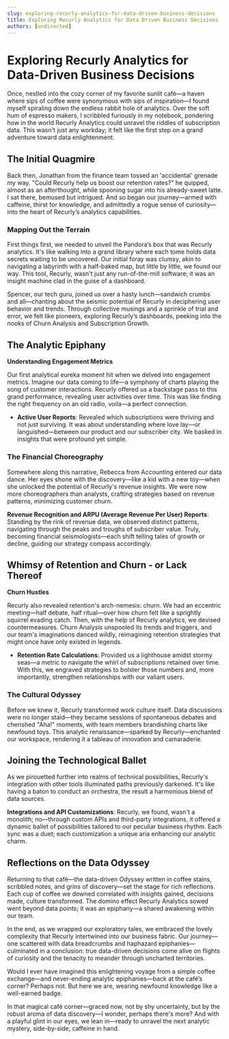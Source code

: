 ```yaml
---
slug: exploring-recurly-analytics-for-data-driven-business-decisions
title: Exploring Recurly Analytics for Data Driven Business Decisions
authors: [undirected]
---
```



# Exploring Recurly Analytics for Data-Driven Business Decisions

Once, nestled into the cozy corner of my favorite sunlit café—a haven where sips of coffee were synonymous with sips of inspiration—I found myself spiraling down the endless rabbit hole of analytics. Over the soft hum of espresso makers, I scribbled furiously in my notebook, pondering how in the world Recurly Analytics could unravel the riddles of subscription data. This wasn't just any workday; it felt like the first step on a grand adventure toward data enlightenment.

## The Initial Quagmire

Back then, Jonathan from the finance team tossed an 'accidental' grenade my way. "Could Recurly help us boost our retention rates?" he quipped, almost as an afterthought, while spooning sugar into his already-sweet latte. I sat there, bemused but intrigued. And so began our journey—armed with caffeine, thirst for knowledge, and admittedly a rogue sense of curiosity—into the heart of Recurly’s analytics capabilities.

### Mapping Out the Terrain

First things first, we needed to unveil the Pandora’s box that was Recurly analytics. It's like walking into a grand library where each tome holds data secrets waiting to be uncovered. Our initial foray was clumsy, akin to navigating a labyrinth with a half-baked map, but little by little, we found our way. This tool, Recurly, wasn't just any run-of-the-mill software; it was an insight machine clad in the guise of a dashboard.

Spencer, our tech guru, joined us over a hasty lunch—sandwich crumbs and all—chanting about the seismic potential of Recurly in deciphering user behavior and trends. Through collective musings and a sprinkle of trial and error, we felt like pioneers, exploring Recurly’s dashboards, peeking into the nooks of Churn Analysis and Subscription Growth.

## The Analytic Epiphany

**Understanding Engagement Metrics**

Our first analytical eureka moment hit when we delved into engagement metrics. Imagine our data coming to life—a symphony of charts playing the song of customer interactions. Recurly offered us a backstage pass to this grand performance, revealing user activities over time. This was like finding the right frequency on an old radio, voila—a perfect connection. 

- **Active User Reports**: Revealed which subscriptions were thriving and not just surviving. It was about understanding where love lay—or languished—between our product and our subscriber city. We basked in insights that were profound yet simple.

### The Financial Choreography

Somewhere along this narrative, Rebecca from Accounting entered our data dance. Her eyes shone with the discovery—like a kid with a new toy—when she unlocked the potential of Recurly's revenue insights. We were now more choreographers than analysts, crafting strategies based on revenue patterns, minimizing customer churn.

**Revenue Recognition and ARPU (Average Revenue Per User) Reports**: Standing by the rink of revenue data, we observed distinct patterns, navigating through the peaks and troughs of subscriber value. Truly, becoming financial seismologists—each shift telling tales of growth or decline, guiding our strategy compass accordingly.

## Whimsy of Retention and Churn - or Lack Thereof

**Churn Hustles** 

Recurly also revealed retention's arch-nemesis: churn. We had an eccentric meeting—half debate, half ritual—over how churn felt like a sprightly squirrel evading catch. Then, with the help of Recurly analytics, we devised countermeasures. Churn Analysis unspooled its trends and triggers, and our team's imaginations danced wildly, reimagining retention strategies that might once have only existed in legends.

- **Retention Rate Calculations**: Provided us a lighthouse amidst stormy seas—a metric to navigate the whirl of subscriptions retained over time. With this, we engraved strategies to bolster those numbers and, more importantly, strengthen relationships with our valiant users.

### The Cultural Odyssey

Before we knew it, Recurly transformed work culture itself. Data discussions were no longer staid—they became sessions of spontaneous debates and cherished "Aha!" moments, with team members brandishing charts like newfound toys. This analytic renaissance—sparked by Recurly—enchanted our workspace, rendering it a tableau of innovation and camaraderie.

## Joining the Technological Ballet

As we pirouetted further into realms of technical possibilities, Recurly's integration with other tools illuminated paths previously darkened. It's like having a baton to conduct an orchestra, the result a harmonious blend of data sources.

**Integrations and API Customizations**: Recurly, we found, wasn't a monolith; no—through custom APIs and third-party integrations, it offered a dynamic ballet of possibilities tailored to our peculiar business rhythm. Each sync was a duet; each customization a unique aria enhancing our analytic charm.

## Reflections on the Data Odyssey

Returning to that café—the data-driven Odyssey written in coffee stains, scribbled notes, and grins of discovery—set the stage for rich reflections. Each cup of coffee we downed correlated with insights gained, decisions made, culture transformed. The domino effect Recurly Analytics sowed went beyond data points; it was an epiphany—a shared awakening within our team.

In the end, as we wrapped our exploratory tales, we embraced the lovely complexity that Recurly intertwined into our business fabric. Our journey—one scattered with data breadcrumbs and haphazard epiphanies—culminated in a conclusion: true data-driven decisions come alive on flights of curiosity and the tenacity to meander through uncharted territories.

Would I ever have imagined this enlightening voyage from a simple coffee exchange—and never-ending analytic epiphanies—back at the café’s corner? Perhaps not. But here we are, wearing newfound knowledge like a well-earned badge.

In that magical café corner—graced now, not by shy uncertainty, but by the robust aroma of data discovery—I wonder, perhaps there's more? And with a playful glint in our eyes, we lean in—ready to unravel the next analytic mystery, side-by-side, caffeine in hand.
```